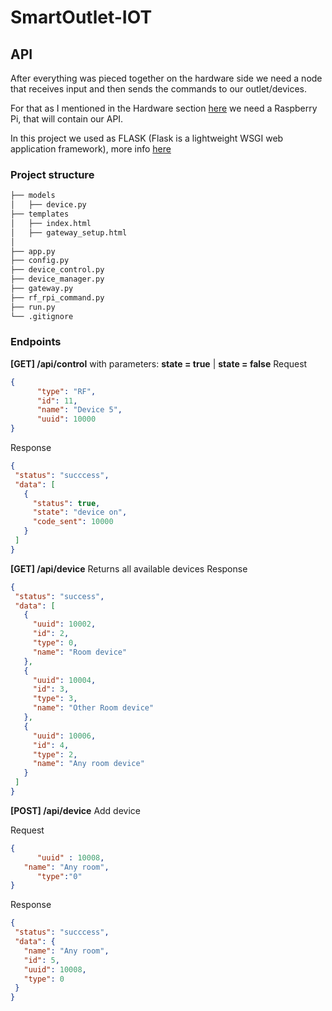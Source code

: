 # SmartOutlet-IOT

## API

After everything was pieced together on the hardware side we need a node that receives input and then sends the commands to our outlet/devices.

For that as I mentioned in the Hardware section [here](https://github.com/ManolescuSebastian/SmartOutlet-IOT/tree/master/HW) we need a Raspberry Pi, that will contain our API.

In this project we used as FLASK (Flask is a lightweight WSGI web application framework), more info [here](https://palletsprojects.com/p/flask/)

### Project structure

```bash
├── models
│   ├── device.py
├── templates
│   ├── index.html
│   ├── gateway_setup.html
│
├── app.py  
├── config.py  
├── device_control.py
├── device_manager.py
├── gateway.py
├── rf_rpi_command.py  
├── run.py
└── .gitignore
```

### Endpoints

 **[GET] /api/control** 
 with parameters: **state = true** | **state = false**
 Request
```json
{
      "type": "RF",
      "id": 11,
      "name": "Device 5",
      "uuid": 10000
}
```
 
 Response
 ```json
{
  "status": "succcess",
  "data": [
    {
      "status": true,
      "state": "device on",
      "code_sent": 10000
    }
  ]
}
```

 **[GET] /api/device** 
 Returns all available devices
  Response
 ```json
{
  "status": "success",
  "data": [
    {
      "uuid": 10002,
      "id": 2,
      "type": 0,
      "name": "Room device"
    },
    {
      "uuid": 10004,
      "id": 3,
      "type": 3,
      "name": "Other Room device"
    },
    {
      "uuid": 10006,
      "id": 4,
      "type": 2,
      "name": "Any room device"
    }
  ]
}
```

 **[POST] /api/device** 
 Add device
 
 Request
```json
{
	  "uuid" : 10008,
   "name": "Any room",
	  "type":"0"
}
```

Response
 ```json
{
  "status": "succcess",
  "data": {
    "name": "Any room",
    "id": 5,
    "uuid": 10008,
    "type": 0
  }
}
```

